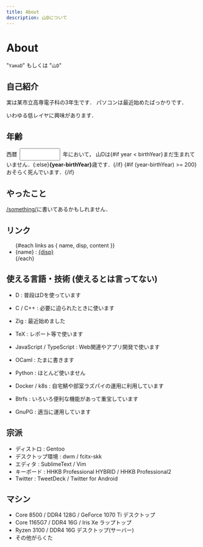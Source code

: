 ```yaml
---
title: About
description: 山Dについて
---
```


<script>
  import contacts from "$lib/contacts.json"
  const links = [
    { name: "GitHub", disp: "@yamader", content: "https://github.com/yamader" },
    ...contacts,
  ]
  const birthYear = 2005
  let year = new Date().getFullYear()
</script>

<style lang="scss">
  .yearNum {
    width: 8em;
    margin: 0 .5em;
    padding: .5em;
  }
</style>

# About

"`YamaD`" もしくは "`山D`"

## 自己紹介

実は某市立高専電子科の3年生です．
パソコンは最近始めたばっかりです．

いわゆる低レイヤに興味があります．

## 年齢

西暦<input type=number bind:value={year} class="yearNum" />年において，
山Dは{#if year < birthYear}まだ生まれていません．{:else}<strong>{year-birthYear}</strong>歳です．{/if}
{#if (year-birthYear) >= 200}おそらく死んでいます．{/if}

## やったこと

[/something/](/something/)に書いてあるかもしれません．

## リンク

<ul>
  {#each links as { name, disp, content }}
    <li>{name} : <a href={content} target="_blank" rel="external">{disp}</a></li>
  {/each}
</ul>

## 使える言語・技術 (使えるとは言ってない)

- D : 普段はDを使っています
- C / C++ : 必要に迫られたときに使います
- Zig : 最近始めました
- TeX : レポート等で使います
- JavaScript / TypeScript : Web関連やアプリ開発で使います
- OCaml : たまに書きます
- Python : ほとんど使いません


- Docker / k8s : 自宅鯖や部室ラズパイの運用に利用しています
- Btrfs : いろいろ便利な機能があって重宝しています
- GnuPG : 適当に運用しています

## 宗派

- ディストロ : Gentoo
- デスクトップ環境 : dwm / fcitx-skk
- エディタ : SublimeText / Vim
- キーボード : HHKB Professional HYBRID / HHKB Professional2
- Twitter : TweetDeck / Twitter for Android

## マシン

- Core 8500 / DDR4 128G / GeForce 1070 Ti デスクトップ
- Core 1165G7 / DDR4 16G / Iris Xe ラップトップ
- Ryzen 3100 / DDR4 16G デスクトップ(サーバー)
- その他がらくた
